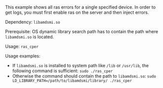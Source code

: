 This example shows all ras errors for a single specified device. In order to get logs, you must first enable ras on the server and then inject errors.

Dependency: `libamdsmi.so`

Prerequisite: OS dynamic library search path has to contain the path where `libamdsmi.so` is located.

Usage: `ras_cper`

Usage examples:

* If `libamdsmi.so` is installed to system path like `/lib` or `/usr/lib`, the following command is sufficient: `sudo ./ras_cper`
* Otherwise the command should contain the path to `libamdsmi.so`: `sudo LD_LIBRARY_PATH=/path/to/libamdsmi/library/ ./ras_cper `